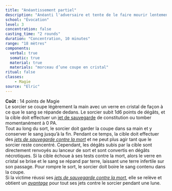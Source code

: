 ```yaml
---
title: "Anéantissement partiel"
description: "Anéanti l'adversaire et tente de le faire mourir lentement."
school: "Évocation"
level: 3
concentration: false
casting_time: "2 rounds"
duration: "Concentration, 10 minutes"
range: "18 mètres"
components:
  verbal: true
  somatic: true
  material: true
  materials: "morceau d’une coupe en cristal"
ritual: false
classes:
    - Magie
source: "Elric"
---
```

**Coût** : 14 points de Magie  
Le sorcier se coupe légèrement la main avec un verre en cristal de façon à ce que le sang se répande dedans. Le sorcier subit 1d6 points de dégâts, et la cible doit effectuer un [jet de sauvegarde](/utiliser-les-caracteristiques/#jets-de-sauvegarde) de constitution ou tomber momentanément à 0 PA.   
Tout au long du sort, le sorcier doit garder la coupe dans sa main et y conserver le sang jusqu’à la fin. Pendant ce temps, la cible doit effectuer des [_jets de sauvegarde contre la mort_](/gerer-la-sante-du-personnage/#jets-de-sauvegarde-contre-la-mort) et ne peut plus agir tant que le sorcier reste concentré. Cependant, les dégâts subis par la cible sont directement renvoyés au lanceur de sort et sont convertis en dégâts nécrotiques. Si la cible échoue à ses tests contre la mort, alors le verre en cristal se brise et le sang se répand par terre, laissant une terre infertile sur son passage. Pour rompre le sort, le sorcier doit boire le sang contenu dans la coupe.    
Si la victime réussi ses  [_jets de sauvegarde contre la mort_](/gerer-la-sante-du-personnage/#jets-de-sauvegarde-contre-la-mort), elle se relève et obtient un [_avantage_](/utiliser-les-caracteristiques/#avantage-et-desavantage) pour tout ses jets contre le sorcier pendant une lune.    
